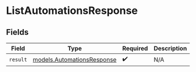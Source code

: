 # ListAutomationsResponse


## Fields

| Field                                                          | Type                                                           | Required                                                       | Description                                                    |
| -------------------------------------------------------------- | -------------------------------------------------------------- | -------------------------------------------------------------- | -------------------------------------------------------------- |
| `result`                                                       | [models.AutomationsResponse](../models/automationsresponse.md) | :heavy_check_mark:                                             | N/A                                                            |